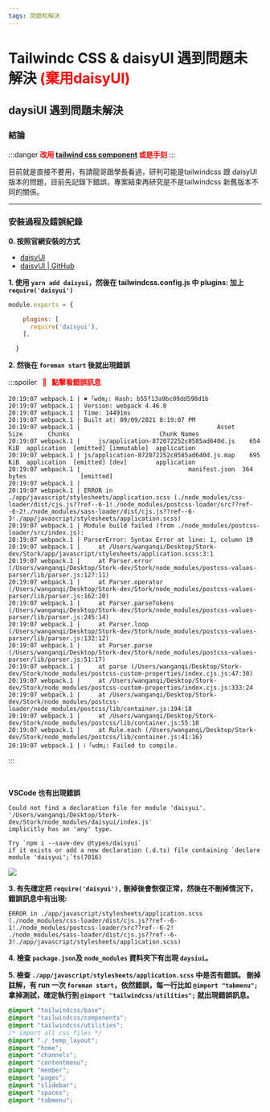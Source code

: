 ```yaml
---
tags: 問題和解決
---
```


Tailwindc CSS & daisyUI 遇到問題未解決 <b style="color:red;">(棄用daisyUI)</b>
===


## daysiUI 遇到問題未解決

### **結論**
:::danger
<span style="color:red;">**改用 [tailwind css component](https://tailwindcomponents.com/) 或是手刻**</span>
:::

目前就是直接不要用，有請龍哥跟學長看過，研判可能是tailwindcss 跟 daisyUI 版本的問題，目前先記錄下錯誤，專案結束再研究是不是tailwindcss 新舊版本不同的關係。

---

### **安裝過程及錯誤紀錄**

**0. 按照官網安裝的方式**
+ [daisyUI](https://daisyui.com/docs/install)   
+ [daisyUI | GitHub](https://github.com/saadeghi/daisyui)   


<b>1. 使用 `yarn add daisyui`，然後在 tailwindcss.config.js 中 plugins: 加上 `require('daisyui')`</b>


```javascript
module.exports = {

    plugins: [
      require('daisyui'),
    ],

  }
```

**2. 然後在 `foreman start` 後就出現錯誤**

:::spoiler <b style="color:red;"> &nbsp; 📌 &nbsp; 點擊看錯誤訊息</b>
```console
20:19:07 webpack.1 | ✖ ｢wdm｣: Hash: b55f13a9bc09dd598d1b
20:19:07 webpack.1 | Version: webpack 4.46.0
20:19:07 webpack.1 | Time: 14491ms
20:19:07 webpack.1 | Built at: 09/09/2021 8:19:07 PM
20:19:07 webpack.1 |                                      Asset       Size       Chunks                         Chunk Names
20:19:07 webpack.1 |     js/application-872072252c8585ad640d.js    654 KiB  application  [emitted] [immutable]  application
20:19:07 webpack.1 | js/application-872072252c8585ad640d.js.map    695 KiB  application  [emitted] [dev]        application
20:19:07 webpack.1 |                              manifest.json  364 bytes               [emitted]              
20:19:07 webpack.1 | 
20:19:07 webpack.1 | ERROR in ./app/javascript/stylesheets/application.scss (./node_modules/css-loader/dist/cjs.js??ref--6-1!./node_modules/postcss-loader/src??ref--6-2!./node_modules/sass-loader/dist/cjs.js??ref--6-3!./app/javascript/stylesheets/application.scss)
20:19:07 webpack.1 | Module build failed (from ./node_modules/postcss-loader/src/index.js):
20:19:07 webpack.1 | ParserError: Syntax Error at line: 1, column 19
20:19:07 webpack.1 |     at /Users/wanganqi/Desktop/Stork-dev/Stork/app/javascript/stylesheets/application.scss:3:1
20:19:07 webpack.1 |     at Parser.error (/Users/wanganqi/Desktop/Stork-dev/Stork/node_modules/postcss-values-parser/lib/parser.js:127:11)
20:19:07 webpack.1 |     at Parser.operator (/Users/wanganqi/Desktop/Stork-dev/Stork/node_modules/postcss-values-parser/lib/parser.js:162:20)
20:19:07 webpack.1 |     at Parser.parseTokens (/Users/wanganqi/Desktop/Stork-dev/Stork/node_modules/postcss-values-parser/lib/parser.js:245:14)
20:19:07 webpack.1 |     at Parser.loop (/Users/wanganqi/Desktop/Stork-dev/Stork/node_modules/postcss-values-parser/lib/parser.js:132:12)
20:19:07 webpack.1 |     at Parser.parse (/Users/wanganqi/Desktop/Stork-dev/Stork/node_modules/postcss-values-parser/lib/parser.js:51:17)
20:19:07 webpack.1 |     at parse (/Users/wanganqi/Desktop/Stork-dev/Stork/node_modules/postcss-custom-properties/index.cjs.js:47:30)
20:19:07 webpack.1 |     at /Users/wanganqi/Desktop/Stork-dev/Stork/node_modules/postcss-custom-properties/index.cjs.js:333:24
20:19:07 webpack.1 |     at /Users/wanganqi/Desktop/Stork-dev/Stork/node_modules/postcss-loader/node_modules/postcss/lib/container.js:194:18
20:19:07 webpack.1 |     at /Users/wanganqi/Desktop/Stork-dev/Stork/node_modules/postcss/lib/container.js:55:18
20:19:07 webpack.1 |     at Rule.each (/Users/wanganqi/Desktop/Stork-dev/Stork/node_modules/postcss/lib/container.js:41:16)
20:19:07 webpack.1 | ℹ ｢wdm｣: Failed to compile.

```
:::

<br>

**VSCode 也有出現錯誤**

```console
Could not find a declaration file for module 'daisyui'. '/Users/wanganqi/Desktop/Stork-dev/Stork/node_modules/daisyui/index.js' 
implicitly has an 'any' type.

Try `npm i --save-dev @types/daisyui` 
if it exists or add a new declaration (.d.ts) file containing `declare module 'daisyui';`ts(7016)
```
![](https://i.imgur.com/AuAcFAB.png)



<b>3. 有先確定把 `require('daisyui'),` 刪掉後會恢復正常，然後在不刪掉情況下，錯誤訊息中有出現: </b>

```console
ERROR in ./app/javascript/stylesheets/application.scss 
(./node_modules/css-loader/dist/cjs.js??ref--6-1!./node_modules/postcss-loader/src??ref--6-2!
./node_modules/sass-loader/dist/cjs.js??ref--6-3!./app/javascript/stylesheets/application.scss)
```

<b>4. 檢查 `package.json`及 `node_modules` 資料夾下有出現 `daysiui`。</b>


<b>5. 檢查 `./app/javascript/stylesheets/application.scss` 中是否有錯誤。 刪掉註解，有 run 一次 `foreman start`，依然錯誤，每一行比如 `@import "tabmenu";` 拿掉測試，確定執行到 `@import "tailwindcss/utilities";` 就出現錯誤訊息。</b>

```scss
@import "tailwindcss/base";
@import "tailwindcss/components";
@import "tailwindcss/utilities";
/* import all css files */
@import "./_temp_layout";
@import "home";
@import "channels";
@import "contentmenu";
@import "member";
@import "pages";
@import "slidebar";
@import "spaces";
@import "tabmenu";

```


